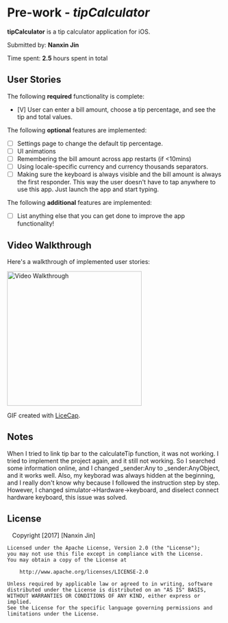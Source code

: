 # Pre-work - *tipCalculator*

**tipCalculator** is a tip calculator application for iOS.

Submitted by: **Nanxin Jin**

Time spent: **2.5** hours spent in total

## User Stories

The following **required** functionality is complete:

* [V] User can enter a bill amount, choose a tip percentage, and see the tip and total values.

The following **optional** features are implemented:
* [ ] Settings page to change the default tip percentage.
* [ ] UI animations
* [ ] Remembering the bill amount across app restarts (if <10mins)
* [ ] Using locale-specific currency and currency thousands separators.
* [ ] Making sure the keyboard is always visible and the bill amount is always the first responder. This way the user doesn't have to tap anywhere to use this app. Just launch the app and start typing.

The following **additional** features are implemented:

- [ ] List anything else that you can get done to improve the app functionality!

## Video Walkthrough 

Here's a walkthrough of implemented user stories:

<img src='[Imgur](http://i.imgur.com/sUH8X0Q.gifv)' title='tipCalculator WalkThrough' width='314' alt='Video Walkthrough' />

GIF created with [LiceCap](http://www.cockos.com/licecap/).

## Notes

When I tried to link tip bar to the calculateTip function, it was not working. I tried to implement the project again, and it still not working. So I searched some information online, and I changed _sender:Any to _sender:AnyObject, and it works well. Also, my keyborad was always hidden at the beginning, and I really don't know why because I followed the instruction step by step. However, I changed simulator->Hardware->keyboard, and diselect connect hardware keyboard, this issue was solved.

## License

    Copyright [2017] [Nanxin Jin]

    Licensed under the Apache License, Version 2.0 (the "License");
    you may not use this file except in compliance with the License.
    You may obtain a copy of the License at

        http://www.apache.org/licenses/LICENSE-2.0

    Unless required by applicable law or agreed to in writing, software
    distributed under the License is distributed on an "AS IS" BASIS,
    WITHOUT WARRANTIES OR CONDITIONS OF ANY KIND, either express or implied.
    See the License for the specific language governing permissions and
    limitations under the License.
